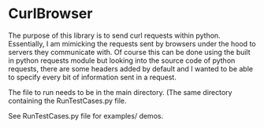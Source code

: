 # CurlBrowser
The purpose of this library is to send curl requests within python. Essentially, I am mimicking the requests sent by browsers under the hood to servers they communicate with.  Of course this can be done using the built in python requests module but looking into the source code of python requests, there are some headers added by default and I wanted to be able to specify every bit of information  sent in a request.

The file to run needs to be in the main directory. (The same directory containing the RunTestCases.py file.

See RunTestCases.py file for examples/ demos.
 
